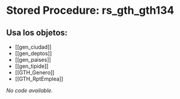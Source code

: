 # Stored Procedure: rs_gth_gth134

## Usa los objetos:
- [[gen_ciudad]]
- [[gen_deptos]]
- [[gen_paises]]
- [[gen_tipide]]
- [[GTH_Genero]]
- [[GTH_RptEmplea]]

*No code available.*
